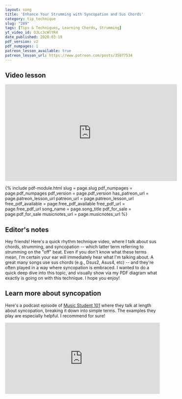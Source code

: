 ```yaml
---
layout: song
title: 'Enhance Your Strumming with Syncopation and Sus Chords'
category: tip_technique
slug: "289"
tags: [Tips & Techniques, Learning Chords, Strumming]
yt_video_id: OJLc3cWlYR4
date_published: 2020-03-19
pdf_version: v2
pdf_numpages: 1
patreon_lesson_available: true
patreon_lesson_url: https://www.patreon.com/posts/35077534
---
```


## Video lesson

<!-- Coming soon! -->

<iframe width="560" height="315" src="https://www.youtube.com/embed/OJLc3cWlYR4" frameborder="0" allow="accelerometer; autoplay; encrypted-media; gyroscope; picture-in-picture" allowfullscreen></iframe>

{% include pdf-module.html slug = page.slug pdf_numpages = page.pdf_numpages pdf_version = page.pdf_version has_patreon_url = page.patreon_lesson_url patreon_url = page.patreon_lesson_url free_pdf_available = page.free_pdf_available free_pdf_url = page.free_pdf_url song_name = page.song_title pdf_for_sale = page.pdf_for_sale musicnotes_url = page.musicnotes_url %}

## Editor's notes

Hey friends! Here's a quick rhythm technique video, where I talk about sus chords, strumming, and syncopation -- which latter term referring to strumming on the "off" beat. Even if you don't know what these terms mean, I'm certain your ear will immediately hear what I'm talking about. A great many songs use sus chords (e.g., Dsus2, Asus4, etc) -- and they're often played in a way where syncopation is embraced. I wanted to do a quick deep dive into this topic, and visually show via my PDF diagram what exactly is going on with this technique. I hope you enjoy!

## Learn more about syncopation

Here's a podcast episode of [Music Student 101](https://musicstudent101.com/86-syncopation.html) where they talk at length about syncopation, breaking it down into simple terms. The examples they play are especially helpful. I recommend for sure!

<iframe src="https://open.spotify.com/embed-podcast/episode/25mVAYSduDTH3YDqCyX0UP" width="100%" height="232" frameborder="0" allowtransparency="true" allow="encrypted-media"></iframe>
